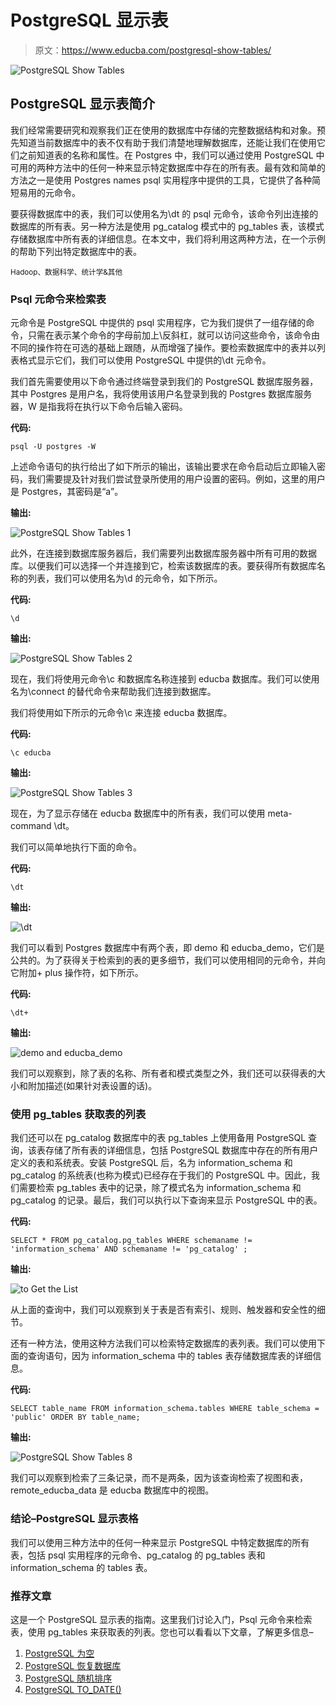 # PostgreSQL 显示表

> 原文：<https://www.educba.com/postgresql-show-tables/>

![PostgreSQL Show Tables](img/3276dff5c6319cd3e408ef3e2f163865.png)



## PostgreSQL 显示表简介

我们经常需要研究和观察我们正在使用的数据库中存储的完整数据结构和对象。预先知道当前数据库中的表不仅有助于我们清楚地理解数据库，还能让我们在使用它们之前知道表的名称和属性。在 Postgres 中，我们可以通过使用 PostgreSQL 中可用的两种方法中的任何一种来显示特定数据库中存在的所有表。最有效和简单的方法之一是使用 Postgres names psql 实用程序中提供的工具，它提供了各种简短易用的元命令。

要获得数据库中的表，我们可以使用名为\dt 的 psql 元命令，该命令列出连接的数据库的所有表。另一种方法是使用 pg_catalog 模式中的 pg_tables 表，该模式存储数据库中所有表的详细信息。在本文中，我们将利用这两种方法，在一个示例的帮助下列出特定数据库中的表。

<small>Hadoop、数据科学、统计学&其他</small>

### Psql 元命令来检索表

元命令是 PostgreSQL 中提供的 psql 实用程序，它为我们提供了一组存储的命令，只需在表示某个命令的字母前加上\反斜杠，就可以访问这些命令，该命令由不同的操作符在可选的基础上跟随，从而增强了操作。要检索数据库中的表并以列表格式显示它们，我们可以使用 PostgreSQL 中提供的\dt 元命令。

我们首先需要使用以下命令通过终端登录到我们的 PostgreSQL 数据库服务器，其中 Postgres 是用户名，我将使用该用户名登录到我的 Postgres 数据库服务器，W 是指我将在执行以下命令后输入密码。

**代码:**

`psql -U postgres -W`

上述命令语句的执行给出了如下所示的输出，该输出要求在命令启动后立即输入密码，我们需要提及针对我们尝试登录所使用的用户设置的密码。例如，这里的用户是 Postgres，其密码是“a”。

**输出:**

![PostgreSQL Show Tables 1](img/4266773518946458941754d132a53286.png)



此外，在连接到数据库服务器后，我们需要列出数据库服务器中所有可用的数据库。以便我们可以选择一个并连接到它，检索该数据库的表。要获得所有数据库名称的列表，我们可以使用名为\d 的元命令，如下所示。

**代码:**

`\d`

**输出:**

![PostgreSQL Show Tables 2](img/45fb6417ccaa38d43cffcf7f2ecfd61f.png)



现在，我们将使用元命令\c 和数据库名称连接到 educba 数据库。我们可以使用名为\connect 的替代命令来帮助我们连接到数据库。

我们将使用如下所示的元命令\c 来连接 educba 数据库。

**代码:**

`\c educba`

**输出:**

![PostgreSQL Show Tables 3](img/2c638e8a62749c6b38ab1f44ddb1da2a.png)



现在，为了显示存储在 educba 数据库中的所有表，我们可以使用 meta-command \dt。

我们可以简单地执行下面的命令。

**代码:**

`\dt`

**输出:**

![\dt](img/8392b1d5555aa0d213cdde75bbc30f8d.png)



我们可以看到 Postgres 数据库中有两个表，即 demo 和 educba_demo，它们是公共的。为了获得关于检索到的表的更多细节，我们可以使用相同的元命令，并向它附加+ plus 操作符，如下所示。

**代码:**

`\dt+`

**输出:**

![demo and educba_demo](img/81bfaf4179cff4b3ad5d65e601523ae1.png)



我们可以观察到，除了表的名称、所有者和模式类型之外，我们还可以获得表的大小和附加描述(如果针对表设置的话)。

### 使用 pg_tables 获取表的列表

我们还可以在 pg_catalog 数据库中的表 pg_tables 上使用备用 PostgreSQL 查询，该表存储了所有表的详细信息，包括 PostgreSQL 数据库中存在的所有用户定义的表和系统表。安装 PostgreSQL 后，名为 information_schema 和 pg_catalog 的系统表(也称为模式)已经存在于我们的 PostgreSQL 中。因此，我们需要检索 pg_tables 表中的记录，除了模式名为 information_schema 和 pg_catalog 的记录。最后，我们可以执行以下查询来显示 PostgreSQL 中的表。

**代码:**

`SELECT *
FROM pg_catalog.pg_tables
WHERE schemaname != 'information_schema'
AND schemaname != 'pg_catalog' ;`

**输出:**

![to Get the List](img/c67a7cca61f2a166ee926389450857ca.png)



从上面的查询中，我们可以观察到关于表是否有索引、规则、触发器和安全性的细节。

还有一种方法，使用这种方法我们可以检索特定数据库的表列表。我们可以使用下面的查询语句，因为 information_schema 中的 tables 表存储数据库表的详细信息。

**代码:**

`SELECT table_name
FROM information_schema.tables
WHERE table_schema = 'public'
ORDER BY table_name;`

**输出:**

![PostgreSQL Show Tables 8](img/3dda52783f05fd0813ced3b17bf3c75f.png)



我们可以观察到检索了三条记录，而不是两条，因为该查询检索了视图和表，remote_educba_data 是 educba 数据库中的视图。

### 结论–PostgreSQL 显示表格

我们可以使用三种方法中的任何一种来显示 PostgreSQL 中特定数据库的所有表，包括 psql 实用程序的元命令、pg_catalog 的 pg_tables 表和 information_schema 的 tables 表。

### 推荐文章

这是一个 PostgreSQL 显示表的指南。这里我们讨论入门，Psql 元命令来检索表，使用 pg_tables 来获取表的列表。您也可以看看以下文章，了解更多信息–

1.  [PostgreSQL 为空](https://www.educba.com/postgresql-is-null/)
2.  [PostgreSQL 恢复数据库](https://www.educba.com/postgresql-restore-database/)
3.  [PostgreSQL 随机排序](https://www.educba.com/postgresql-order-by-random/)
4.  [PostgreSQL TO_DATE()](https://www.educba.com/postgresql-to_date/)